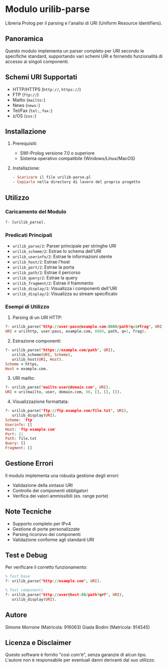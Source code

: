 # Modulo urilib-parse

Libreria Prolog per il parsing e l'analisi di URI (Uniform Resource Identifiers).

## Panoramica
Questo modulo implementa un parser completo per URI secondo le specifiche standard,
supportando vari schemi URI e fornendo funzionalità di accesso ai singoli componenti.

## Schemi URI Supportati
- HTTP/HTTPS (`http://`, `https://`)
- FTP (`ftp://`)
- Mailto (`mailto:`)
- News (`news:`) 
- Tel/Fax (`tel:`, `fax:`)
- z/OS (`zos:`)

## Installazione
1. Prerequisiti:
   - SWI-Prolog versione 7.0 o superiore
   - Sistema operativo compatibile (Windows/Linux/MacOS)

2. Installazione:
   ```prolog
   - Scaricare il file urilib-parse.pl
   - Copiarlo nella directory di lavoro del proprio progetto
   ```

## Utilizzo

### Caricamento del Modulo
```prolog
?- [urilib_parse].
```

### Predicati Principali
- `urilib_parse/2`: Parser principale per stringhe URI
- `urilib_scheme/2`: Estrae lo schema dell'URI
- `urilib_userinfo/2`: Estrae le informazioni utente
- `urilib_host/2`: Estrae l'host
- `urilib_port/2`: Estrae la porta
- `urilib_path/2`: Estrae il percorso
- `urilib_query/2`: Estrae la query
- `urilib_fragment/2`: Estrae il frammento
- `urilib_display/1`: Visualizza i componenti dell'URI
- `urilib_display/2`: Visualizza su stream specificato

### Esempi di Utilizzo

1. Parsing di un URI HTTP:
```prolog
?- urilib_parse("http://user:pass@example.com:8080/path?q=1#frag", URI).
URI = uri(http, user:pass, example.com, 8080, path, q=1, frag).
```

2. Estrazione componenti:
```prolog
?- urilib_parse("https://example.com/path", URI),
   urilib_scheme(URI, Scheme),
   urilib_host(URI, Host).
Scheme = https,
Host = example.com.
```

3. URI mailto:
```prolog
?- urilib_parse("mailto:user@domain.com", URI).
URI = uri(mailto, user, domain.com, 80, [], [], []).
```

4. Visualizzazione formattata:
```prolog
?- urilib_parse("ftp://ftp.example.com/file.txt", URI),
   urilib_display(URI).
Scheme: 'ftp'
Userinfo: []
Host: 'ftp.example.com'
Port: 21
Path: file.txt
Query: []
Fragment: []
```

## Gestione Errori
Il modulo implementa una robusta gestione degli errori:
- Validazione della sintassi URI
- Controllo dei componenti obbligatori
- Verifica dei valori ammissibili (es. range porte)

## Note Tecniche
- Supporto completo per IPv4
- Gestione di porte personalizzate
- Parsing ricorsivo dei componenti
- Validazione conforme agli standard URI

## Test e Debug
Per verificare il corretto funzionamento:
```prolog
% Test base
?- urilib_parse("http://example.com", URI).

% Test componenti
?- urilib_parse("http://user@host:80/path?q#f", URI),
   urilib_display(URI).
```

## Autore
Simone Morrone (Matricola: 916063)
Giada Bodini (Matricola: 914545)

## Licenza e Disclaimer
Questo software è fornito "così com'è", senza garanzie di alcun tipo.
L'autore non è responsabile per eventuali danni derivanti dal suo utilizzo.